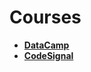 # Courses
- **[DataCamp](https://github.com/zoelinsg/courses-and-certificates/tree/main/courses/DataCamp)**
- **[CodeSignal](https://github.com/zoelinsg/courses-and-certificates/tree/main/courses/CodeSignal)**